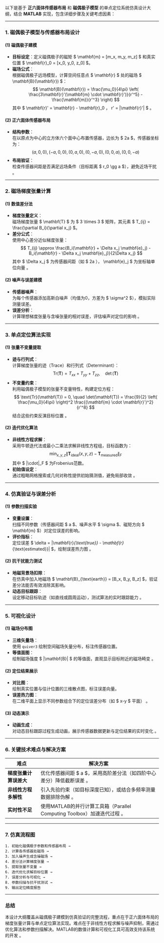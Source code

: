 以下是基于 **正六面体传感器布局** 和 **磁偶极子模型** 的单点定位系统仿真设计大纲，结合 **MATLAB** 实现，包含详细步骤及关键考虑因素：

---

### **1. 磁偶极子模型与传感器布局设计**
#### **(1) 磁偶极子建模**
- **目标设定**：定义磁偶极子的磁矩 $ \mathbf{m} = [m_x, m_y, m_z] $ 和真实位置 $ \mathbf{r}_0 = [x_0, y_0, z_0] $。
- **磁场公式**：  
  根据磁偶极子远场模型，计算空间任意点 $ \mathbf{r} $ 处的磁场 $ \mathbf{B}(\mathbf{r}) $：  
  $$
  \mathbf{B}(\mathbf{r}) = \frac{\mu_0}{4\pi} \left( \frac{3\mathbf{r}'(\mathbf{m} \cdot \mathbf{r}')}{r'^5} - \frac{\mathbf{m}}{r'^3} \right)
  $$
  其中 $ \mathbf{r}' = \mathbf{r} - \mathbf{r}_0 $，$ r' = \|\mathbf{r}'\| $ 。

#### **(2) 正六面体传感器布局**
- **结构参数**：  
  在以原点为中心的立方体六个面中心布置传感器，边长为 $ 2a $，传感器坐标为：  
  $$
  (a,0,0), (-a,0,0), (0,a,0), (0,-a,0), (0,0,a), (0,0,-a)
  $$
- **布局验证**：  
  检查传感器间距是否满足远场条件（目标距离 $ r_0 \gg a $），避免近场干扰 。

---

### **2. 磁场梯度张量计算**
#### **(1) 数值差分法**
- **梯度张量定义**：  
  磁场梯度张量 $ \mathbf{T} $ 为 $ 3 \times 3 $ 矩阵，其元素 $ T_{ij} = \frac{\partial B_i}{\partial x_j} $。
- **差分公式**：  
  使用中心差分近似梯度张量：  
  $$
  T_{ij} \approx \frac{B_i(\mathbf{r} + \Delta x_j \mathbf{e}_j) - B_i(\mathbf{r} - \Delta x_j \mathbf{e}_j)}{2\Delta x_j}
  $$
  其中 $ \Delta x_j $ 为传感器间距（如 $ 2a $），$ \mathbf{e}_j $ 为坐标轴单位向量 。

#### **(2) 噪声与误差建模**
- **传感器噪声**：  
  为每个传感器添加高斯白噪声（均值为0，方差为 $ \sigma^2 $），模拟实际测量误差。
- **误差分析**：  
  计算理想梯度张量与含噪张量的相对误差，评估噪声对定位的影响 。

---

### **3. 单点定位算法实现**
#### **(1) 张量不变量提取**
- **迹与行列式**：  
  计算梯度张量的迹（Trace）和行列式（Determinant）：  
  $$
  \text{Tr}(\mathbf{T}) = T_{xx} + T_{yy} + T_{zz}, \quad \det(\mathbf{T})
  $$
- **不变量约束**：  
  利用磁偶极子模型的张量不变量特性，构建定位方程：  
  $$
  \text{Tr}(\mathbf{T}) = 0, \quad \det(\mathbf{T}) = \frac{9}{2} \left( \frac{\mu_0}{4\pi} \right)^2 \frac{(\mathbf{m} \cdot \mathbf{r}')^2}{r'^8}
  $$
  结合这些约束反演目标位置 。

#### **(2) 迭代优化算法**
- **非线性方程求解**：  
  采用牛顿迭代法或最小二乘法求解非线性方程组，目标函数为：  
  $$
  \min_{x,y,z} \left\| \mathbf{T}_{\text{ideal}}(x,y,z) - \mathbf{T}_{\text{measured}} \right\|_F
  $$
  其中 $ \|\cdot\|_F $ 为Frobenius范数。
- **初始值设定**：  
  通过粗略网格搜索或几何对称性提供初始猜测值，避免局部收敛 。

---

### **4. 仿真验证与误差分析**
#### **(1) 参数扫描实验**
- **变量设置**：  
  扫描不同参数（传感器间距 $ a $、噪声水平 $ \sigma $、磁矩方向 $ \mathbf{m} $）对定位误差的影响。
- **评价指标**：  
  定位误差 $ \delta = \|\mathbf{r}_{\text{true}} - \mathbf{r}_{\text{estimated}}\| $，绘制误差热力图 。

#### **(2) 抗干扰能力测试**
- **地磁背景场扣除**：  
  在仿真中加入地磁场 $ \mathbf{B}_{\text{earth}} = [B_x, B_y, B_z] $，验证差分法能否有效消除其影响。
- **动态目标跟踪**：  
  设定移动目标轨迹（如直线或圆周运动），测试算法的实时跟踪能力 。

---

### **5. 可视化设计**
#### **(1) 磁场分布图**
- **三维矢量场**：  
  使用 `quiver3` 绘制空间磁场矢量分布，标注传感器位置。
- **等值面图**：  
  绘制磁场强度 $ |\mathbf{B}| $ 的等值面，直观显示目标附近的磁场畸变 。

#### **(2) 定位结果展示**
- **对比图**：  
  绘制真实位置与估计位置的三维散点图，标注误差向量。
- **误差热力图**：  
  在二维平面上显示不同参数组合下的定位误差分布（如 $ x-y $ 平面） 。

#### **(3) 动态演示**
- **动画生成**：  
  对动态目标跟踪过程生成动画，展示传感器数据更新与定位结果的实时变化 。

---

### **6. 关键技术难点与解决方案**
| **难点**               | **解决方案**                                                 |
| ---------------------- | ------------------------------------------------------------ |
| **梯度张量计算误差大** | 优化传感器间距 $ a $，采用高阶差分法（如四阶中心差分）降低截断误差 。 |
| **非线性方程多解性**   | 引入先验约束（如目标深度已知），或结合多频率测量数据排除伪解 。 |
| **实时性不足**         | 使用MATLAB的并行计算工具箱（Parallel Computing Toolbox）加速迭代过程 。 |

---

### **7. 仿真流程图**
```plaintext
1. 初始化磁偶极子参数和传感器布局 →  
2. 计算各传感器处磁场 →  
3. 加入噪声生成含噪磁场 →  
4. 差分法计算梯度张量 →  
5. 提取张量不变量 →  
6. 迭代优化求解目标位置 →  
7. 误差分析与可视化 →  
8. 参数扫描与抗干扰测试 →  
9. 输出定位精度报告
```

---

### **总结**
本设计大纲覆盖从磁偶极子建模到仿真验证的完整流程，重点在于正六面体布局的梯度张量计算与单点定位算法实现。难点在于非线性方程求解与噪声抑制，需通过优化算法和参数扫描解决。MATLAB的数值计算和可视化工具可高效支持该系统的开发 。
